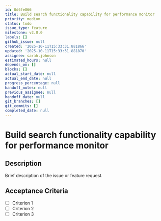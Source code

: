 ```yaml
---
id: 0d6fe866
title: Build search functionality capability for performance monitor
priority: medium
status: todo
issue_type: feature
milestone: v2.0.0
labels: []
github_issue: null
created: '2025-10-11T15:33:31.881866'
updated: '2025-10-11T15:33:31.881870'
assignee: sarah.johnson
estimated_hours: null
depends_on: []
blocks: []
actual_start_date: null
actual_end_date: null
progress_percentage: null
handoff_notes: null
previous_assignee: null
handoff_date: null
git_branches: []
git_commits: []
completed_date: null
---
```


# Build search functionality capability for performance monitor

## Description

Brief description of the issue or feature request.

## Acceptance Criteria

- [ ] Criterion 1
- [ ] Criterion 2
- [ ] Criterion 3
